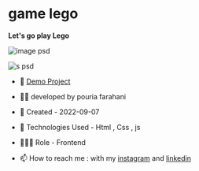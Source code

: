 # game lego


**Let's go play Lego**

![image psd](https://user-images.githubusercontent.com/109727844/188237655-a917ca94-0145-4fc9-b5a9-308c83b69b49.jpg)

![s psd](https://user-images.githubusercontent.com/109727844/188237760-5ed64bda-69c4-4be5-8fd2-f0a7d122d9c9.jpg)


- 🔗 [Demo Project](https://pouria-farahani-developer.github.io/game-lego-/)

- 👨‍💻 developed by pouria farahani

- 📆 Created - 2022-09-07

- 🤖 Technologies Used - Html , Css , js

- 🕵🏻‍♀️ Role - Frontend

- 📫 How to reach me : with my [instagram](https://www.instagram.com/pouria_farahani_developer) and [linkedin](https://www.linkedin.com/in/pouria-farahani-developer)

